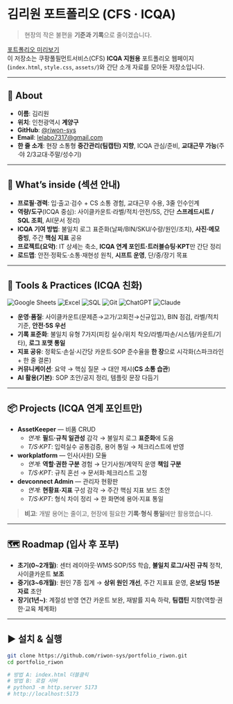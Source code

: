 # 김리원 포트폴리오 (CFS · ICQA)

> 현장의 작은 불편을 **기준과 기록**으로 줄이겠습니다.

[포트폴리오 미리보기](https://riwon-sys.github.io/portfolio_riwon/)  
이 저장소는 쿠팡풀필먼트서비스(CFS) **ICQA 지원용** 포트폴리오 웹페이지(`index.html`, `style.css`, `assets/`)와 간단 소개 자료를 모아둔 저장소입니다.

---

## 🙋 About
- **이름**: 김리원  
- **위치**: 인천광역시 **계양구**  
- **GitHub**: [@riwon-sys](https://github.com/riwon-sys)  
- **Email**: [lelabo7317@gmail.com](mailto:lelabo7317@gmail.com)  
- **한 줄 소개**: 현장 소통형 **중간관리(팀캡틴) 지향**, ICQA 관심/준비, **교대근무 가능**(주·야 2/3교대·주말/성수기)

---

## 🧭 What’s inside (섹션 안내)
- **프로필·경력**: 입·출고·검수 + CS 소통 경험, 교대근무 수용, 3줄 인수인계  
- **역량/도구**(ICQA 중심): 사이클카운트·라벨/적치·안전/5S, 간단 **스프레드시트 / SQL 조회**, AI(문서 정리)  
- **ICQA 기여 방법**: 불일치 로그 표준화(날짜/BIN/SKU/수량/원인/조치), **사진·메모 증빙**, 주간 **핵심 지표** 공유  
- **프로젝트(요약)**: IT 상세는 축소, **ICQA 연계 포인트·트러블슈팅·KPT**만 간단 정리  
- **로드맵**: 안전·정확도·소통·재현성 원칙, **시프트 운영**, 단/중/장기 목표

---

## 🧰 Tools & Practices (ICQA 친화)
![Google Sheets](https://img.shields.io/badge/Google_Sheets-34A853?logo=googlesheets&logoColor=white)
![Excel](https://img.shields.io/badge/Microsoft_Excel-217346?logo=microsoft-excel&logoColor=white)
![SQL](https://img.shields.io/badge/SQL-005C84?logo=databricks&logoColor=white)
![Git](https://img.shields.io/badge/Git-F05032?logo=git&logoColor=white)
![ChatGPT](https://img.shields.io/badge/AI-ChatGPT-10a37f)
![Claude](https://img.shields.io/badge/AI-Claude-8A2BE2)

- **운영·품질**: 사이클카운트(문제존→고가/고회전→신규입고), BIN 점검, 라벨/적치 기준, **안전·5S 우선**  
- **기록 표준화**: 불일치 유형 7가지(피킹 실수/위치 착오/라벨/파손/시스템/카운트/기타), **로그 포맷 통일**  
- **지표 공유**: 정확도·손실·시간당 카운트·SOP 준수율을 **한 장**으로 시각화(스파크라인 + 한 줄 결론)  
- **커뮤니케이션**: 요약 → 핵심 질문 → 대안 제시(**CS 소통 습관**)  
- **AI 활용(기본)**: SOP 초안/공지 정리, 템플릿 문장 다듬기

---

## 📦 Projects (ICQA 연계 포인트만)
- **AssetKeeper** — 비품 CRUD  
  - *연계*: **필드·규칙 일관성** 감각 → 불일치 로그 **표준화**에 도움  
  - *T/S·KPT*: 입력실수 공통검증, 용어 통일 → 체크리스트에 반영  
- **workplatform** — 인사(사원) 모듈  
  - *연계*: **역할·권한 구분** 경험 → 단기사원/계약직 운영 **책임 구분**  
  - *T/S·KPT*: 규칙 혼선 → 문서화·체크리스트 고정  
- **devconnect Admin** — 관리자 현황판  
  - *연계*: **현황표·지표** 구성 감각 → 주간 핵심 지표 보드 초안  
  - *T/S·KPT*: 형식 차이 정리 → 한 화면에 용어·지표 통일

> **비고**: 개발 용어는 줄이고, 현장에 필요한 **기록·형식 통일**에만 활용했습니다.

---

## 🗺️ Roadmap (입사 후 포부)
- **초기(0~2개월)**: 센터 레이아웃·WMS·SOP/5S 학습, **불일치 로그/사진 규칙** 정착, 사이클카운트 **보조**  
- **중기(3~6개월)**: 원인 7종 집계 → **상위 원인 개선**, 주간 지표표 운영, **온보딩 15분 자료** 초안  
- **장기(1년~)**: 계절성 반영 연간 카운트 보완, 재발률 지속 하락, **팀캡틴** 지향(역할·권한·교육 체계화)

---

## ▶ 설치 & 실행
```bash
git clone https://github.com/riwon-sys/portfolio_riwon.git
cd portfolio_riwon

# 방법 A: index.html 더블클릭
# 방법 B: 로컬 서버
# python3 -m http.server 5173
# http://localhost:5173